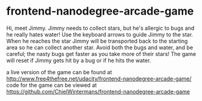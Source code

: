 frontend-nanodegree-arcade-game
===============================

Hi, meet Jimmy. Jimmy needs to collect stars, but he's allergic to bugs and he really hates water! Use the keyboard arrows to guide Jimmy to the star. When he reaches the star Jimmy will be transported back to the starting area so he can collect another star. Avoid both the bugs and water, and be careful; the nasty bugs get faster as you take more of their stars! The game will reset if Jimmy gets hit by a bug or if he hits the water.

a live version of the game can be found at http://www.free4thefree.net/udacity/frontend-nanodegree-arcade-game/
code for the game can be viewed at https://github.com/ChielWintermans/frontend-nanodegree-arcade-game